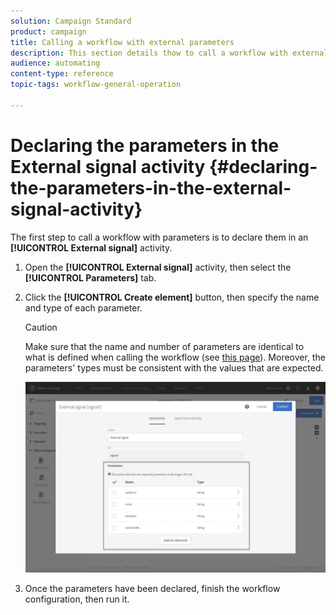 ```yaml
---
solution: Campaign Standard
product: campaign
title: Calling a workflow with external parameters
description: This section details thow to call a workflow with external parameters.
audience: automating
content-type: reference
topic-tags: workflow-general-operation

---
```


# Declaring the parameters in the External signal activity {#declaring-the-parameters-in-the-external-signal-activity}

The first step to call a workflow with parameters is to declare them in an **[!UICONTROL External signal]** activity.

1. Open the **[!UICONTROL External signal]** activity, then select the **[!UICONTROL Parameters]** tab.
1. Click the **[!UICONTROL Create element]** button, then specify the name and type of each parameter.

   >[!CAUTION]
   >
   >Make sure that the name and number of parameters are identical to what is defined when calling the workflow (see [this page](../../automating/using/defining-parameters-calling-workflow.md)). Moreover, the parameters' types must be consistent with the values that are expected.

   ![](assets/extsignal_declaringparameters_1.png)

1. Once the parameters have been declared, finish the workflow configuration, then run it.
